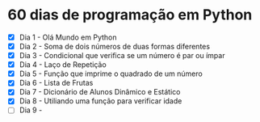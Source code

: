 # 60 dias de programação em Python

- [X] Dia 1 - Olá Mundo em Python
- [X] Dia 2 - Soma de dois números de duas formas diferentes
- [X] Dia 3 - Condicional que verifica se um número é par ou ímpar
- [X] Dia 4 - Laço de Repetição
- [X] Dia 5 - Função que imprime o quadrado de um número
- [X] Dia 6 - Lista de Frutas
- [X] Dia 7 - Dicionário de Alunos Dinâmico e Estático
- [X] Dia 8 - Utiliando uma função para verificar idade
- [ ] Dia 9 - 